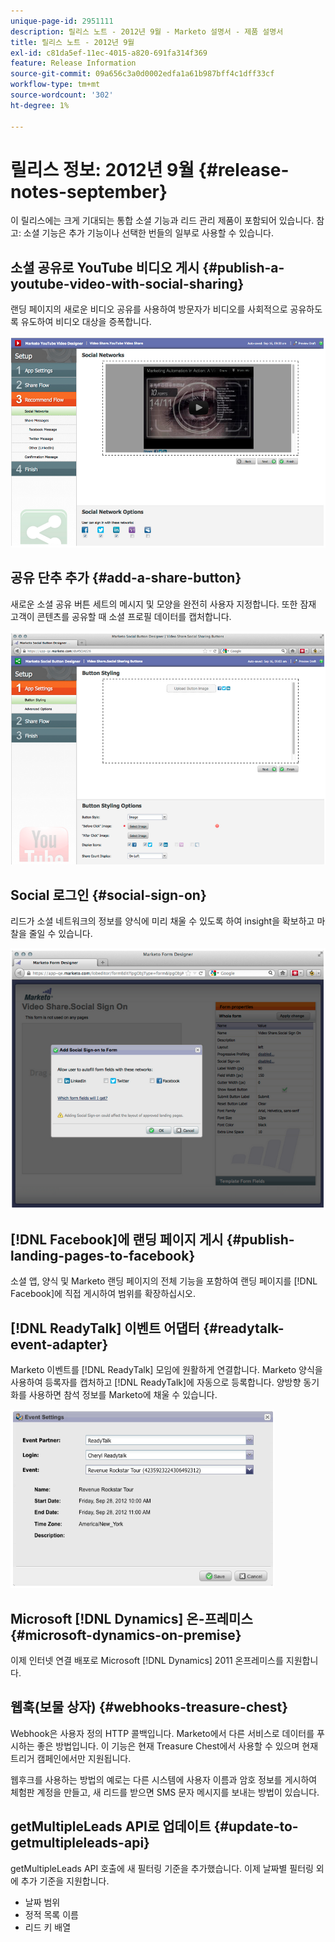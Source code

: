 ```yaml
---
unique-page-id: 2951111
description: 릴리스 노트 - 2012년 9월 - Marketo 설명서 - 제품 설명서
title: 릴리스 노트 - 2012년 9월
exl-id: c81da5ef-11ec-4015-a820-691fa314f369
feature: Release Information
source-git-commit: 09a656c3a0d0002edfa1a61b987bff4c1dff33cf
workflow-type: tm+mt
source-wordcount: '302'
ht-degree: 1%

---
```


# 릴리스 정보: 2012년 9월 {#release-notes-september}

이 릴리스에는 크게 기대되는 통합 소셜 기능과 리드 관리 제품이 포함되어 있습니다. 참고: 소셜 기능은 추가 기능이나 선택한 번들의 일부로 사용할 수 있습니다.

## 소셜 공유로 YouTube 비디오 게시 {#publish-a-youtube-video-with-social-sharing}

랜딩 페이지의 새로운 비디오 공유를 사용하여 방문자가 비디오를 사회적으로 공유하도록 유도하여 비디오 대상을 증폭합니다.

![](assets/image2014-9-23-10-3a39-3a21.png)

## 공유 단추 추가 {#add-a-share-button}

새로운 소셜 공유 버튼 세트의 메시지 및 모양을 완전히 사용자 지정합니다. 또한 잠재 고객이 콘텐츠를 공유할 때 소셜 프로필 데이터를 캡처합니다.

![](assets/image2014-9-23-10-3a39-3a46.png)

## Social 로그인 {#social-sign-on}

리드가 소셜 네트워크의 정보를 양식에 미리 채울 수 있도록 하여 insight을 확보하고 마찰을 줄일 수 있습니다.

![](assets/image2014-9-23-10-3a40-3a2.png)

## [!DNL Facebook]에 랜딩 페이지 게시 {#publish-landing-pages-to-facebook}

소셜 앱, 양식 및 Marketo 랜딩 페이지의 전체 기능을 포함하여 랜딩 페이지를 [!DNL Facebook]에 직접 게시하여 범위를 확장하십시오.

## [!DNL ReadyTalk] 이벤트 어댑터 {#readytalk-event-adapter}

Marketo 이벤트를 [!DNL ReadyTalk] 모임에 원활하게 연결합니다. Marketo 양식을 사용하여 등록자를 캡처하고 [!DNL ReadyTalk]에 자동으로 등록합니다. 양방향 동기화를 사용하면 참석 정보를 Marketo에 채울 수 있습니다.

![](assets/image2014-9-23-10-3a40-3a16.png)

## Microsoft [!DNL Dynamics] 온-프레미스 {#microsoft-dynamics-on-premise}

이제 인터넷 연결 배포로 Microsoft [!DNL Dynamics] 2011 온프레미스를 지원합니다.

## 웹훅(보물 상자) {#webhooks-treasure-chest}

Webhook은 사용자 정의 HTTP 콜백입니다. Marketo에서 다른 서비스로 데이터를 푸시하는 좋은 방법입니다. 이 기능은 현재 Treasure Chest에서 사용할 수 있으며 현재 트리거 캠페인에서만 지원됩니다.

웹후크를 사용하는 방법의 예로는 다른 시스템에 사용자 이름과 암호 정보를 게시하여 체험판 계정을 만들고, 새 리드를 받으면 SMS 문자 메시지를 보내는 방법이 있습니다.

## getMultipleLeads API로 업데이트 {#update-to-getmultipleleads-api}

getMultipleLeads API 호출에 새 필터링 기준을 추가했습니다. 이제 날짜별 필터링 외에 추가 기준을 지원합니다.

* 날짜 범위
* 정적 목록 이름
* 리드 키 배열
